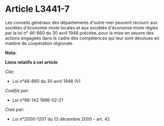 # Article L3441-7

Les conseils généraux des départements d'outre-mer peuvent recourir aux sociétés d'économie mixte locales et aux sociétés
d'économie mixte régies par la loi n° 46-860 du 30 avril 1946 précitée, pour la mise en oeuvre des actions engagées dans le
cadre des compétences qui leur sont dévolues en matière de coopération régionale.

**Nota:**



**Liens relatifs à cet article**

_Cite_:

  - Loi n°46-860 du 30 avril 1946 (V)

_Codifié par_:

  - Loi n°96-142 1996-02-21

_Créé par_:

  - Loi n°2000-1207 du 13 décembre 2000 - art. 42
